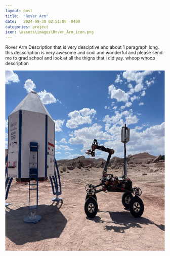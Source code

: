 ```yaml
---
layout: post
title:  "Rover Arm"
date:   2024-09-30 02:51:09 -0400
categories: project
icon: \assets\images\Rover_Arm_icon.png
---
```

Rover Arm Description that is very desciptive and about 1 paragraph long. this desscription is very awesome and cool and wonderful and please send me to grad school and look at all the thigns that i did yay. whoop whoop description

<img src="\assets\images\Rover_Arm.jpg" style="width:758px;height:568px;">
